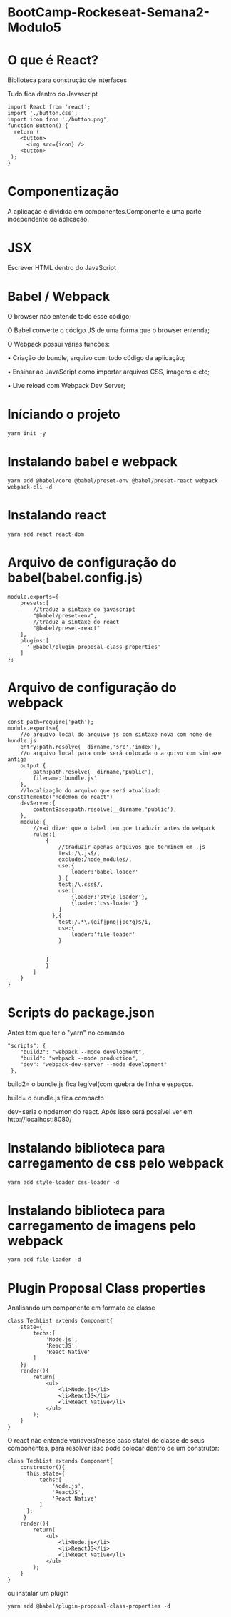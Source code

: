 # BootCamp-Rockeseat-Semana2-Modulo5

# O que é React?
Biblioteca para construção de interfaces

Tudo fica dentro do Javascript
````
import React from 'react';
import './button.css';
import icon from './button.png';
function Button() {
  return (
    <button>
      <img src={icon} />
    <button>
 );
}
````

# Componentização

A aplicação é dividida em componentes.Componente é uma parte independente da aplicação.

# JSX 

Escrever HTML dentro do JavaScript

# Babel / Webpack

 O browser não entende todo esse código;

O Babel converte o código JS de uma forma que o browser entenda;

O Webpack possui várias funcões:

• Criação do bundle, arquivo com todo código da aplicação;

• Ensinar ao JavaScript como importar arquivos CSS, imagens e etc;

• Live reload com Webpack Dev Server;

# Iníciando o projeto
````
yarn init -y
````

# Instalando babel e webpack
````
yarn add @babel/core @babel/preset-env @babel/preset-react webpack webpack-cli -d
````

# Instalando react 
````
yarn add react react-dom
````

# Arquivo de configuração do babel(babel.config.js)
````
module.exports={
    presets:[
        //traduz a sintaxe do javascript
        "@babel/preset-env",
        //traduz a sintaxe do react
        "@babel/preset-react"
    ],
    plugins:[
      ' @babel/plugin-proposal-class-properties'
    ]
};
````
# Arquivo de configuração do webpack
````
const path=require('path');
module.exports={
    //o arquivo local do arquivo js com sintaxe nova com nome de bundle.js 
    entry:path.resolve(__dirname,'src','index'),
    //o arquivo local para onde será colocada o arquivo com sintaxe antiga
    output:{
        path:path.resolve(__dirname,'public'),
        filename:'bundle.js'
    },
    //localização do arquivo que será atualizado constatemente("nodemon do react")
    devServer:{
        contentBase:path.resolve(__dirname,'public'),
    },
    module:{
        //vai dizer que o babel tem que traduzir antes do webpack
        rules:[
            {
                //traduzir apenas arquivos que terminem em .js
                test:/\.js$/,
                exclude:/node_modules/,
                use:{
                    loader:'babel-loader'
                },{
                test:/\.css$/,
                use:[
                    {loader:'style-loader'},
                    {loader:'css-loader'}
                ]
              },{
                test:/.*\.(gif|png|jpe?g)$/i,
                use:{
                    loader:'file-loader'
                }
                 
                
            }
            }
        ]
    }
}
````

# Scripts do package.json
Antes tem que ter o "yarn" no comando


````
"scripts": {
    "build2": "webpack --mode development",
    "build": "webpack --mode production",
    "dev": "webpack-dev-server --mode development"
 },
````
build2= o bundle.js fica legível(com quebra de linha e espaços.

build= o bundle.js fica compacto

dev=seria o nodemon do react. Após isso será possível ver em http://localhost:8080/

# Instalando biblioteca para carregamento de css pelo webpack

````
yarn add style-loader css-loader -d
````

# Instalando biblioteca para carregamento de imagens pelo webpack

````
yarn add file-loader -d
````

# Plugin Proposal Class properties
Analisando um componente em formato de classe
````
class TechList extends Component{
    state={
        techs:[
            'Node.js',
            'ReactJS',
            'React Native'
        ]
    };
    render(){
        return(
            <ul>
                <li>Node.js</li>
                <li>ReactJS</li>
                <li>React Native</li>
            </ul>
        );
    }
}
````
O react não entende variaveis(nesse caso state) de classe de seus componentes, para resolver isso pode colocar dentro de um construtor:
````
class TechList extends Component{
    constructor(){
      this.state={
          techs:[
              'Node.js',
              'ReactJS',
              'React Native'
          ]
      };
     }
    render(){
        return(
            <ul>
                <li>Node.js</li>
                <li>ReactJS</li>
                <li>React Native</li>
            </ul>
        );
    }
}
````
ou instalar um plugin
````
yarn add @babel/plugin-proposal-class-properties -d
````
